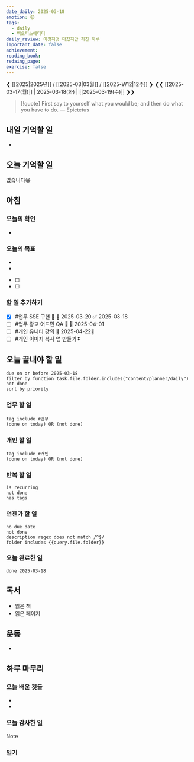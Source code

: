 ```yaml
---
date_daily: 2025-03-18
emotion: 😩
tags:
  - daily
  - 백오피스에디터
daily_review: 이것저것 마쳤지만 지친 하루
important_date: false
achievement: 
reading_book: 
redaing_page: 
exercise: false
---
```


❮ [[2025|2025년]] / [[2025-03|03월]] / [[2025-W12|12주]] ❯
❮❮ [[2025-03-17(월)]] | 2025-03-18(화) | [[2025-03-19(수)]] ❯❯

> [!quote] First say to yourself what you would be; and then do what you have to do.
> — Epictetus

## 내일 기억할 일
- 
## 오늘 기억할 일
  없습니다😀

## 아침
### 오늘의 확언
- 
### 오늘의 목표
- 
- 
- [ ] 
- [ ] 

### 할 일 추가하기

- [x] #업무 SSE 구현 🔼 📅 2025-03-20 ✅ 2025-03-18
- [ ] #업무 광고 어드민 QA 🔽 📅 2025-04-01
- [ ] #개인 유니티 강의 📅 2025-04-22🔽
- [ ] #개인 이미지 복사 앱 만들기 ⏬ 

## 오늘 끝내야 할 일
```tasks
due on or before 2025-03-18
filter by function task.file.folder.includes("content/planner/daily")
not done
sort by priority
```
### 업무 할 일
```tasks
tag include #업무 
(done on today) OR (not done)
```
### 개인 할 일
```tasks
tag include #개인
(done on today) OR (not done)
```


### 반복 할 일
```tasks
is recurring
not done
has tags
```

### 언젠가 할 일
```tasks
no due date
not done
description regex does not match /^$/
folder includes {{query.file.folder}}
```

### 오늘 완료한 일
```tasks
done 2025-03-18
```

## 독서
- 읽은 책
- 읽은 페이지

## 운동
- 

## 하루 마무리
### 오늘 배운 것들
- 
- 
### 오늘 감사한 일
>[!note]
>
### 일기
